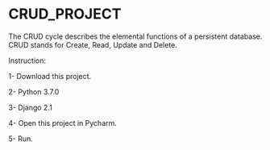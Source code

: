 # CRUD_PROJECT
The CRUD cycle describes the elemental functions of a persistent database. CRUD stands for Create, Read, Update and Delete.

Instruction:

1- Download this project.

2- Python 3.7.0

3- Django 2.1

4- Open this project in Pycharm.

5- Run.
